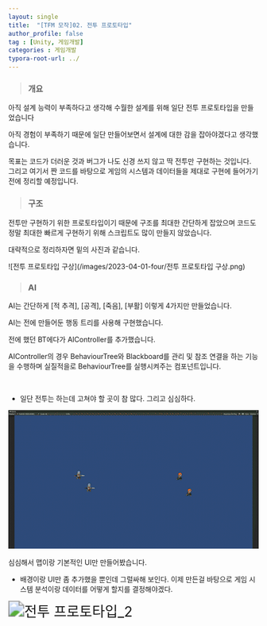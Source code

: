 ```yaml
---
layout: single
title:  "[TFM 모작]02. 전투 프로토타입"
author_profile: false
tag : [Unity, 게임개발]
categories : 게임개발
typora-root-url: ../
---
```


> ### 개요

아직 설계 능력이 부족하다고 생각해 수월한 설계를 위해 일단 전투 프로토타입을 만들었습니다

아직 경험이 부족하기 때문에 일단 만들어보면서 설계에 대한 감을 잡아야겠다고 생각했습니다.

목표는 코드가 더러운 것과 버그가 나도 신경 쓰지 않고 딱 전투만 구현하는 것입니다. 그리고 여기서 짠 코드를 바탕으로 게임의 시스템과 데이터들을 제대로 구현에 들어가기 전에 정리할 예정입니다.



> ### 구조

전투만 구현하기 위한 프로토타입이기 때문에 구조를 최대한 간단하게 잡았으며 코드도 정말 최대한 빠르게 구현하기 위해 스크립트도 많이 만들지 않았습니다.



대략적으로 정리하자면 밑의 사진과 같습니다.

![전투 프로토타입 구상](/images/2023-04-01-four/전투 프로토타입 구상.png)



> ### AI

AI는 간단하게 [적 추격], [공격], [죽음], [부활] 이렇게 4가지만 만들었습니다.

AI는 전에 만들어둔 행동 트리를 사용해 구현했습니다.

전에 했던 BT에다가 AIController를 추가했습니다.

AIController의 경우 BehaviourTree와 Blackboard를 관리 및 참조 연결을 하는 기능을 수행하며 실질적을로 BehaviourTree를 실행시켜주는 컴포넌트입니다.



<br>



- 일단 전투는 하는데 고쳐야 할 곳이 참 많다. 그리고 심심하다.



<img src="/images/2023-04-01-four/전투 프로토타입_1-1680335729089-22.gif" alt="전투 프로토타입_1" style="zoom:200%;" />

<br>

심심해서 맵이랑 기본적인 UI만 만들어봤습니다.

- 배경이랑 UI만 좀 추가했을 뿐인데 그럴싸해 보인다. 이제 만든걸 바탕으로 게임 시스템 분석이랑 데이터를 어떻게 할지를 결정해야겠다.

<img src="/images/2023-04-01-four/전투 프로토타입_2-1680335733641-24.gif" alt="전투 프로토타입_2" style="zoom:200%;" />
